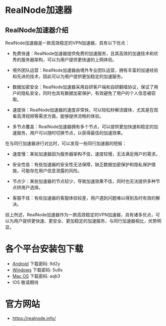 # RealNode加速器

## RealNode加速器介绍

RealNode加速器是一款高效稳定的VPN加速器，具有以下优点：

- 免费快速：RealNode加速器提供免费的加速服务，且其高效的加速技术和优秀的服务器架构，可以为用户提供更快速的上网体验。

- 境外团队运营：RealNode加速器由境外专业团队运营，拥有丰富的加速经验和先进的技术，因此可以为用户提供更加稳定的加速服务。

- 数据加密安全：RealNode加速器采用自研客户端和自研翻墙协议，保证了用户的隐私安全，同时也具有数据加密保护，有效避免了用户的个人信息被窃取。

- 速度快：RealNode加速器的速度非常快，可以轻松秒解流媒体，尤其是在观看高清视频等需求方面，能够提供流畅的体验。

- 多节点覆盖：RealNode加速器拥有多个节点，可以提供更加快速和稳定的加速服务，用户可以随时切换节点，以获得最佳的加速效果。

在与同行加速器进行对比时，可以发现一些同行加速器的短板：

- 速度慢：某些加速器因为服务器架构不佳，速度较慢，无法满足用户的需求。

- 安全性低：有些加速器的安全性无法保障，缺乏数据加密保护和隐私保护措施，可能存在用户信息泄露的风险。

- 节点少：某些加速器的节点较少，导致加速效果不佳，同时也无法提供多种节点供用户选择。

- 客服不佳：有些加速器的客服体验较差，用户遇到问题难以得到及时有效的解决。

综上所述，RealNode加速器作为一款高效稳定的VPN加速器，具有诸多优点，可以为用户提供更快速、更安全、更加稳定的加速服务，与同行加速器相比，优势明显。


# 各个平台安装包下载

- [Android](https://wwxa.lanzouy.com/igmKf0qovljc) 下载密码: 9d2y
- [Windows](https://wwxa.lanzouy.com/i58jr0qow3ef)  下载密码: 5u8s
- [Mac OS](https://wwxa.lanzouy.com/iREYL0qovcuj)   下载密码: aqb3
- IOS 敬请期待

# 官方网站
- https://realnode.info/
